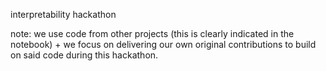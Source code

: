 interpretability hackathon

note: we use code from other projects (this is clearly indicated in the notebook) + we focus on delivering our own original contributions to build on said code during this hackathon.
